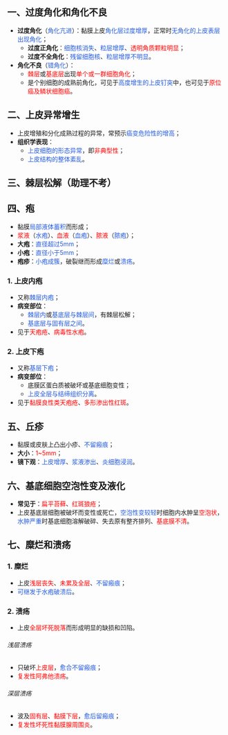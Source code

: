 ## 一、过度角化和角化不良
* **过度角化**（<font color="#245bdb">角化亢进</font>）：黏膜上皮<font color="#245bdb">角化层过度增厚</font>，正常时<font color="#245bdb">无角化的上皮表层出现角化</font>；
	* **过度正角化**：<font color="#245bdb">细胞核消失</font>、<font color="#245bdb">粒层增厚</font>、<font color="#ff0000">透明角质颗粒明显</font>；
	* **过度不全角化**：<font color="#245bdb">残留细胞核</font>、<font color="#245bdb">粒层增厚不明显</font>。
* **角化不良**（<font color="#245bdb">错角化</font>）：
	* <font color="#ff0000">棘层</font>或<font color="#ff0000">基底层</font>出现<font color="#ff0000">单个或一群细胞角化</font>；
	* 是个别细胞的成熟前角化，可见于<font color="#245bdb">高度增生的上皮钉突</font>中，也可见于<font color="#ff0000">原位癌及鳞状细胞癌</font>。

## 二、上皮异常增生
* 上皮增殖和分化成熟过程的异常，常预示<font color="#245bdb">癌变危险性的增高</font>；
* **组织学表现**：
	* <font color="#245bdb">上皮细胞的形态异常</font>，即<font color="#ff0000">非典型性</font>；
	* <font color="#245bdb">上皮结构的整体紊乱</font>。

## 三、棘层松解（助理不考）

## 四、疱
* 黏膜<font color="#245bdb">局部液体蓄积</font>而形成；
* <font color="#ff0000">浆液</font>（<font color="#245bdb">水疱</font>）、<font color="#ff0000">血液</font>（<font color="#245bdb">血疱</font>）、<font color="#ff0000">脓液</font>（<font color="#245bdb">脓疱</font>）；
* **大疱**：<font color="#245bdb">直径超过5mm</font>；
* **小疱**：<font color="#245bdb">直径小于5mm</font>；
* **疱疹**：<font color="#245bdb">小疱成簇</font>，破裂继而形成<font color="#245bdb">糜烂</font>或<font color="#245bdb">溃疡</font>。
### 1. 上皮内疱
* 又称<font color="#245bdb">棘层内疱</font>；
* **病变部位**：
	*  <font color="#245bdb">棘层内</font>或<font color="#245bdb">基底层与棘层间</font>，有棘层松解；
	* <font color="#245bdb">基底层与固有层之间</font>。
* 见于<font color="#ff0000">天疱疮</font>、<font color="#ff0000">病毒性水疱</font>。
### 2. 上皮下疱
* 又称<font color="#245bdb">基层下疱</font>；
* **病变部位**：
	* 底膜区蛋白质被破坏或基底细胞变性；
	* <font color="#245bdb">上皮全层与结缔组织分离</font>。
* 见于<font color="#ff0000">黏膜良性类天疱疮</font>、<font color="#ff0000">多形渗出性红斑</font>。

## 五、丘疹
* 黏膜或皮肤上凸出小疹、<font color="#245bdb">不留瘢痕</font>；
* **大小**：<font color="#ff0000">1~5mm</font>；
* **镜下观**：<font color="#245bdb">上皮增厚</font>、<font color="#245bdb">浆液渗出</font>、<font color="#245bdb">炎细胞浸润</font>。

## 六、基底细胞空泡性变及液化
* **常见于**：<font color="#ff0000">扁平苔藓</font>、<font color="#ff0000">红斑狼疮</font>；
* 上皮基底层细胞被破坏而变性或死亡，<font color="#245bdb">空泡性变较轻</font>时细胞内水肿呈<font color="#ff0000">空泡状</font>，<font color="#245bdb">水肿严重</font>时基底细胞溶解破碎、失去原有整齐排列、<font color="#ff0000">基底膜不清</font>。

## 七、糜烂和溃疡
### 1. 糜烂
* 上皮<font color="#ff0000">浅层丧失</font>、<font color="#ff0000">未累及全层</font>、<font color="#245bdb">不留瘢痕</font>；
* <font color="#245bdb">可继发于水疱破溃后</font>。
### 2. 溃疡
* 上皮<font color="#ff0000">全层坏死脱落</font>而形成明显的缺损和凹陷。
###### 浅层溃疡
* 只破坏<font color="#ff0000">上皮层</font>，<font color="#245bdb">愈合不留瘢痕</font>；
* <font color="#ff0000">复发性阿弗他溃疡</font>。
###### 深层溃疡
* 波及<font color="#ff0000">固有层</font>、<font color="#ff0000">黏膜下层</font>，<font color="#245bdb">愈后留瘢痕</font>；
* <font color="#ff0000">复发性坏死性黏膜腺周围炎</font>。



